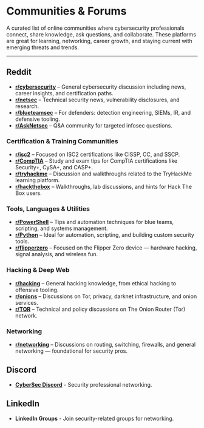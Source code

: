 # Communities & Forums

A curated list of online communities where cybersecurity professionals connect, share knowledge, ask questions, and collaborate. These platforms are great for learning, networking, career growth, and staying current with emerging threats and trends.

---

## Reddit 
- **[r/cybersecurity](https://www.reddit.com/r/cybersecurity/)** – General cybersecurity discussion including news, career insights, and certification paths.
- **[r/netsec](https://www.reddit.com/r/netsec/)** – Technical security news, vulnerability disclosures, and research.
- **[r/blueteamsec](https://www.reddit.com/r/blueteamsec/)** – For defenders: detection engineering, SIEMs, IR, and defensive tooling.
- **[r/AskNetsec](https://www.reddit.com/r/AskNetsec/)** – Q&A community for targeted infosec questions.

### Certification & Training Communities
- **[r/isc2](https://www.reddit.com/r/isc2/)** – Focused on ISC2 certifications like CISSP, CC, and SSCP.
- **[r/CompTIA](https://www.reddit.com/r/CompTIA/)** – Study and exam tips for CompTIA certifications like Security+, CySA+, and CASP+.
- **[r/tryhackme](https://www.reddit.com/r/tryhackme/)** – Discussion and walkthroughs related to the TryHackMe learning platform.
- **[r/hackthebox](https://www.reddit.com/r/hackthebox/)** – Walkthroughs, lab discussions, and hints for Hack The Box users.

### Tools, Languages & Utilities
- **[r/PowerShell](https://www.reddit.com/r/PowerShell/)** – Tips and automation techniques for blue teams, scripting, and systems management.
- **[r/Python](https://www.reddit.com/r/Python/)** – Ideal for automation, scripting, and building custom security tools.
- **[r/flipperzero](https://www.reddit.com/r/flipperzero/)** – Focused on the Flipper Zero device — hardware hacking, signal analysis, and wireless fun.

### Hacking & Deep Web
- **[r/hacking](https://www.reddit.com/r/hacking/)** – General hacking knowledge, from ethical hacking to offensive tooling.
- **[r/onions](https://www.reddit.com/r/onions/)** – Discussions on Tor, privacy, darknet infrastructure, and onion services.
- **[r/TOR](https://www.reddit.com/r/TOR/)** – Technical and policy discussions on The Onion Router (Tor) network.

### Networking
- **[r/networking](https://www.reddit.com/r/networking/)** – Discussions on routing, switching, firewalls, and general networking — foundational for security pros.


## Discord 
- **[CyberSec Discord](https://discord.com/invite/cybersecurity)** - Security professional networking.

## LinkedIn 
- **LinkedIn Groups** - Join security-related groups for networking.  
